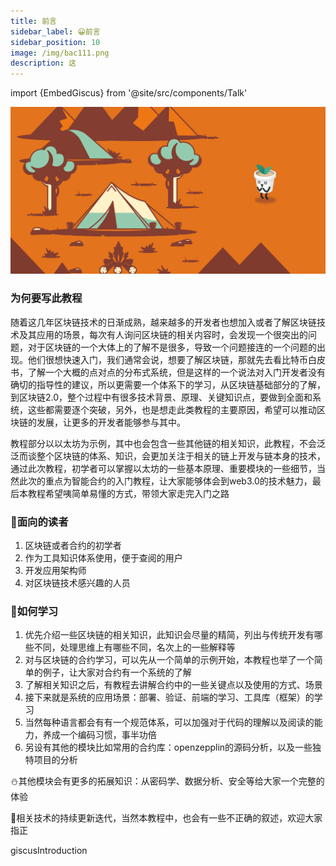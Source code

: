 ```yaml
---
title: 前言
sidebar_label: 😀前言
sidebar_position: 10
image: /img/bac111.png
description: 这
---
```

import {EmbedGiscus} from '@site/src/components/Talk'

![eth](assets/bac-info1.png)

### 为何要写此教程

随着这几年区块链技术的日渐成熟，越来越多的开发者也想加入或者了解区块链技术及其应用的场景，每次有人询问区块链的相关内容时，会发现一个很突出的问题，对于区块链的一个大体上的了解不是很多，导致一个问题接连的一个问题的出现。他们很想快速入门，我们通常会说，想要了解区块链，那就先去看比特币白皮书，了解一个大概的点对点的分布式系统，但是这样的一个说法对入门开发者没有确切的指导性的建议，所以更需要一个体系下的学习，从区块链基础部分的了解，到区块链2.0，整个过程中有很多技术背景、原理、关键知识点，要做到全面和系统，这些都需要逐个突破，另外，也是想走此类教程的主要原因，希望可以推动区块链的发展，让更多的开发者能够参与其中。

教程部分以以太坊为示例，其中也会包含一些其他链的相关知识，此教程，不会泛泛而谈整个区块链的体系、知识，会更加关注于相关的链上开发与链本身的技术，通过此次教程，初学者可以掌握以太坊的一些基本原理、重要模块的一些细节，当然此次的重点为智能合约的入门教程，让大家能够体会到web3.0的技术魅力，最后本教程希望咦简单易懂的方式，带领大家走完入门之路

### 🫥面向的读者
1. 区块链或者合约的初学者
2. 作为工具知识体系使用，便于查阅的用户
3. 开发应用架构师
4. 对区块链技术感兴趣的人员

### 🫤如何学习

1. 优先介绍一些区块链的相关知识，此知识会尽量的精简，列出与传统开发有哪些不同，处理思维上有哪些不同，名次上的一些解释等
2. 对与区块链的合约学习，可以先从一个简单的示例开始，本教程也举了一个简单的例子，让大家对合约有一个系统的了解
3. 了解相关知识之后，有教程去讲解合约中的一些关键点以及使用的方式、场景
4. 接下来就是系统的应用场景：部署、验证、前端的学习、工具库（框架）的学习
5. 当然每种语言都会有有一个规范体系，可以加强对于代码的理解以及阅读的能力，养成一个编码习惯，事半功倍
6. 另设有其他的模块比如常用的合约库：openzepplin的源码分析，以及一些独特项目的分析

⛄️其他模块会有更多的拓展知识：从密码学、数据分析、安全等给大家一个完整的体验

🍩相关技术的持续更新迭代，当然本教程中，也会有一些不正确的叙述，欢迎大家指正

<EmbedGiscus>giscusIntroduction</EmbedGiscus>
  
